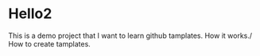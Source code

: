 # Hello2
This is a demo project that I want to learn github tamplates. How it works./ How to create tamplates.
